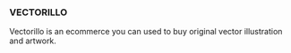### VECTORILLO

Vectorillo is an ecommerce you can used to buy original vector illustration and artwork.
